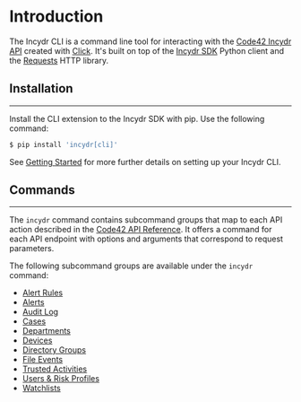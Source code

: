 # Introduction

The Incydr CLI is a command line tool for interacting with the [Code42 Incydr API](https://developer.code42.com/api) created with [Click](https://click.palletsprojects.com/en/8.1.x/).
It's built on top of the [Incydr SDK](../sdk/index.md) Python client and the [Requests](https://requests.readthedocs.io/en/latest/) HTTP library.

## Installation

---

Install the CLI extension to the Incydr SDK with pip.  Use the following command:

```bash
$ pip install 'incydr[cli]'
```

See [Getting Started](getting_started.md) for more further details on setting up your Incydr CLI.

## Commands

---

The `incydr` command contains subcommand groups that map to each API action described in the
[Code42 API Reference](https://developer.code42.com/api). It offers a command for each API endpoint with options and arguments that
correspond to request parameters.

The following subcommand groups are available under the `incydr` command:

* [Alert Rules](alert_rules.md)
* [Alerts](alerts.md)
* [Audit Log](audit_log.md)
* [Cases](cases.md)
* [Departments](departments.md)
* [Devices](devices.md)
* [Directory Groups](directory_groups.md)
* [File Events](file_events.md)
* [Trusted Activities](trusted_activities.md)
* [Users & Risk Profiles](users.md)
* [Watchlists](watchlists.md)
